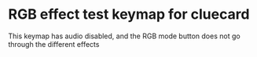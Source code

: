# RGB effect test keymap for cluecard

This keymap has audio disabled, and the RGB mode button does not go through the different effects 
